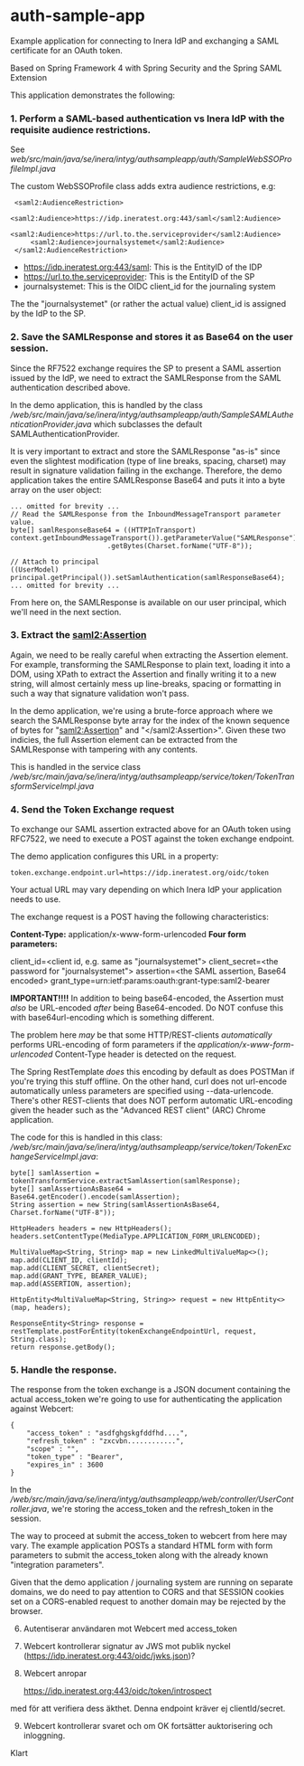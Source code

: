 # auth-sample-app
Example application for connecting to Inera IdP and exchanging a SAML certificate for an OAuth token.

Based on Spring Framework 4 with Spring Security and the Spring SAML Extension

This application demonstrates the following:

### 1. Perform a SAML-based authentication vs Inera IdP with the requisite audience restrictions.
See _web/src/main/java/se/inera/intyg/authsampleapp/auth/SampleWebSSOProfileImpl.java_

The custom WebSSOProfile class adds extra audience restrictions, e.g:

     <saml2:AudienceRestriction>
         <saml2:Audience>https://idp.ineratest.org:443/saml</saml2:Audience>
         <saml2:Audience>https://url.to.the.serviceprovider</saml2:Audience>
         <saml2:Audience>journalsystemet</saml2:Audience> 
     </saml2:AudienceRestriction>
     
- https://idp.ineratest.org:443/saml: This is the EntityID of the IDP
- https://url.to.the.serviceprovider: This is the EntityID of the SP
- journalsystemet: This is the OIDC client_id for the journaling system

The the "journalsystemet" (or rather the actual value) client_id is assigned by the IdP to the SP.

### 2. Save the SAMLResponse and stores it as Base64 on the user session.
Since the RF7522 exchange requires the SP to present a SAML assertion issued by the IdP, we need to extract the SAMLResponse from the SAML authentication described above.

In the demo application, this is handled by the class _/web/src/main/java/se/inera/intyg/authsampleapp/auth/SampleSAMLAuthenticationProvider.java_ which subclasses the default SAMLAuthenticationProvider.

It is very important to extract and store the SAMLResponse "as-is" since even the slightest modification (type of line breaks, spacing, charset) may result in signature validation failing in the exchange. Therefore, the demo application takes the entire SAMLResponse Base64 and puts it into a byte array on the user object:

    ... omitted for brevity ...
    // Read the SAMLResponse from the InboundMessageTransport parameter value.
    byte[] samlResponseBase64 = ((HTTPInTransport) context.getInboundMessageTransport()).getParameterValue("SAMLResponse")
                            .getBytes(Charset.forName("UTF-8"));
    
    // Attach to principal
    ((UserModel) principal.getPrincipal()).setSamlAuthentication(samlResponseBase64);
    ... omitted for brevity ...

From here on, the SAMLResponse is available on our user principal, which we'll need in the next section.

### 3. Extract the <saml2:Assertion>
Again, we need to be really careful when extracting the Assertion element. For example, transforming the SAMLResponse to plain text, loading it into a DOM, using XPath to extract the Assertion and finally writing it to a new string, will almost certainly mess up line-breaks, spacing or formatting in such a way that signature validation won't pass.

In the demo application, we're using a brute-force approach where we search the SAMLResponse byte array for the index of the known sequence of bytes for "<saml2:Assertion>" and  "</saml2:Assertion>". Given these two indicies, the full Assertion element can be extracted from the SAMLResponse with tampering with any contents.

This is handled in the service class _/web/src/main/java/se/inera/intyg/authsampleapp/service/token/TokenTransformServiceImpl.java_

### 4. Send the Token Exchange request
To exchange our SAML assertion extracted above for an OAuth token using RFC7522, we need to execute a POST against the token exchange endpoint.

The demo application configures this URL in a property:

    token.exchange.endpoint.url=https://idp.ineratest.org/oidc/token
    
Your actual URL may vary depending on which Inera IdP your application needs to use.

The exchange request is a POST having the following characteristics:

**Content-Type:** application/x-www-form-urlencoded
**Four form parameters:**

client_id=<client id, e.g. same as "journalsystemet">
client_secret=<the password for "journalsystemet">
assertion=<the SAML assertion, Base64 encoded>
grant_type=urn:ietf:params:oauth:grant-type:saml2-bearer

**IMPORTANT!!!!** 
In addition to being base64-encoded, the Assertion must _also_ be URL-encoded _after_ being Base64-encoded. Do NOT confuse this with base64url-encoding which is something different.

The problem here _may_ be that some HTTP/REST-clients _automatically_ performs URL-encoding of form parameters if the _application/x-www-form-urlencoded_ Content-Type header is detected on the request.

The Spring RestTemplate _does_ this encoding by default as does POSTMan if you're trying this stuff offline. 
On the other hand, curl does not url-encode automatically unless parameters are specified using --data-urlencode. There's other REST-clients that does NOT perform automatic URL-encoding given the header such as the "Advanced REST client" (ARC) Chrome application.   
  
The code for this is handled in this class: _/web/src/main/java/se/inera/intyg/authsampleapp/service/token/TokenExchangeServiceImpl.java_:

    byte[] samlAssertion = tokenTransformService.extractSamlAssertion(samlResponse);
    byte[] samlAssertionAsBase64 = Base64.getEncoder().encode(samlAssertion);
    String assertion = new String(samlAssertionAsBase64, Charset.forName("UTF-8"));

    HttpHeaders headers = new HttpHeaders();
    headers.setContentType(MediaType.APPLICATION_FORM_URLENCODED);

    MultiValueMap<String, String> map = new LinkedMultiValueMap<>();
    map.add(CLIENT_ID, clientId);
    map.add(CLIENT_SECRET, clientSecret);
    map.add(GRANT_TYPE, BEARER_VALUE);
    map.add(ASSERTION, assertion);

    HttpEntity<MultiValueMap<String, String>> request = new HttpEntity<>(map, headers);

    ResponseEntity<String> response = restTemplate.postForEntity(tokenExchangeEndpointUrl, request, String.class);
    return response.getBody();
    

### 5. Handle the response.
The response from the token exchange is a JSON document containing the actual access_token we're going to use for authenticating the application against Webcert:

    {
        "access_token" : "asdfghgskgfddfhd....",
        "refresh_token" : "zxcvbn............",
        "scope" : "",
        "token_type" : "Bearer",
        "expires_in" : 3600
    }
In the _/web/src/main/java/se/inera/intyg/authsampleapp/web/controller/UserController.java_, we're storing the access_token and the refresh_token in the session.

The way to proceed at submit the access_token to webcert from here may vary. The example application POSTs a standard HTML form with form parameters to submit the access_token along with the already known "integration parameters".

Given that the demo application / journaling system are running on separate domains, we do need to pay attention to CORS and that SESSION cookies set on a CORS-enabled request to another domain may be rejected by the browser.

     

6. Autentiserar användaren mot Webcert med access_token
7. Webcert kontrollerar signatur av JWS mot publik nyckel (https://idp.ineratest.org:443/oidc/jwks.json)?
8. Webcert anropar

    https://idp.ineratest.org:443/oidc/token/introspect 
    
med <token> för att verifiera dess äkthet. Denna endpoint kräver ej clientId/secret.

9. Webcert kontrollerar svaret och om OK fortsätter auktorisering och inloggning.

Klart
